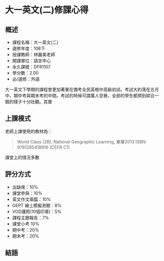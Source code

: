 
# 大一英文(二)修課心得
## 概述
- 課程名稱：大一英文(二)
- 選修年度：108下
- 授課教師：林麗美老師
- 開課單位：語言中心  
- 永久課號：DFR1107
- 學分數：2.00
- 必/選修：外語

大一英文下學期的課程會更加著重在備考全民英檢中高級初試。考試大約落在五月中，期中考與期末考的中間。考試的時候可謂萬人空巷，全部的學生都擠到綜合一館的樣子十分壯觀。其實


## 上課模式

老師上課使用的教材為：
> World Class (2B), National Geographic Learning, 東華2013 ISBN: 9781285419916 (CEFR C1)

課堂上的情況多數


## 評分方式

- 出缺席：10%
- 課堂參與：10%
- 英文作文兩篇：10%
- GEPT 線上模擬測驗：8%
- VOD護照(10個印章)：5%
- 課程主題報告：7%
- 課堂小考 10%
- 期中考：20%
- 期末考：20%



## 結語








